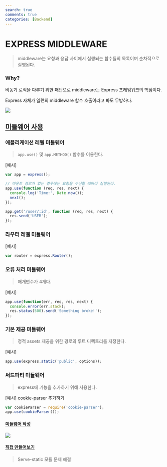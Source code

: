 ```yaml
---
search: true
comments: true
categories: [Backend]
---
```



# EXPRESS MIDDLEWARE

> middleware는 요청과 응답 사이에서 실행되는 함수들의 목록이며 순차적으로 실행된다.

### Why?

비동기 로직을 다루기 위한 패턴으로 middleware는 Express 프레임워크의 핵심이다. 

Express 자체가 일련의 middleware 함수 호출이라고 봐도 무방하다. 


![](https://developer.okta.com/assets-jekyll/blog/express-middleware-examples/middleware-30b3b30ad54e21d8281719042860f3edd9fb1f40f93150233a08165d908f4631.png)





## [미들웨어 사용](https://expressjs.com/ko/guide/using-middleware.html)

### 애플리케이션 레벨 미들웨어

> `app.use()` 및 `app.METHOD()` 함수를 이용한다.

[예시]

```js
var app = express();

// 마운트 경로가 없는 경우에는 요청을 수신할 때마다 실행된다.
app.use(function (req, res, next) {
  console.log('Time:', Date.now());
  next();
});

app.get('/user/:id', function (req, res, next) {
  res.send('USER');
});
```



### 라우터 레벨 미들웨어

[예시]

```js
var router = express.Router();
```



### 오류 처리 미들웨어

> 매개변수가 4개다.

[예시]

```js
app.use(function(err, req, res, next) {
  console.error(err.stack);
  res.status(500).send('Something broke!');
});
```



### 기본 제공 미들웨어

> 정적 assets 제공을 위한 경로의 루트 디렉토리를 지정한다.

[예시]

```js
app.use(express.static('public', options));
```



### 써드파티 미들웨어

> express에 기능을 추가하기 위해 사용한다.

[예시] cookie-parser 추가하기

```js
var cookieParser = require('cookie-parser');
app.use(cookieParser());
```



#### [미들웨어 작성](https://expressjs.com/ko/guide/writing-middleware.html)

![](https://expressjs.com/images/express-mw.png)

#### [직접 만들어보기](https://jeonghwan-kim.github.io/series/2018/12/08/node-web-8_middleware.html)

> Serve-static 모듈 문제 해결

